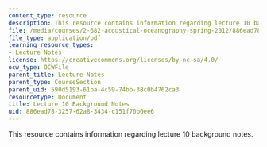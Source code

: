 ```yaml
---
content_type: resource
description: This resource contains information regarding lecture 10 background notes.
file: /media/courses/2-682-acoustical-oceanography-spring-2012/886ead78325762a83434c151f70b0ee6_MIT2_682S12_bglec10.pdf
file_type: application/pdf
learning_resource_types:
- Lecture Notes
license: https://creativecommons.org/licenses/by-nc-sa/4.0/
ocw_type: OCWFile
parent_title: Lecture Notes
parent_type: CourseSection
parent_uid: 590d5193-61ba-4c59-74bb-38c0b4762ca3
resourcetype: Document
title: Lecture 10 Background Notes
uid: 886ead78-3257-62a8-3434-c151f70b0ee6
---
```

This resource contains information regarding lecture 10 background notes.